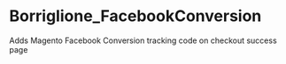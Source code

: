 Borriglione_FacebookConversion
==============================

Adds Magento Facebook Conversion tracking code on checkout success page
